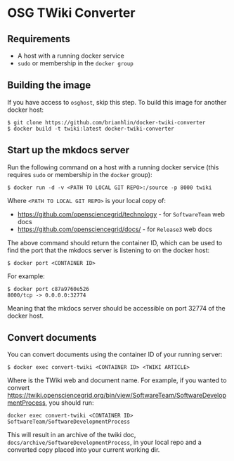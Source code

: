OSG TWiki Converter
===================

Requirements
------------

* A host with a running docker service
* `sudo` or membership in the `docker group`

Building the image
------------------

If you have access to `osghost`, skip this step. To build this image for another docker host:

```console
$ git clone https://github.com/brianhlin/docker-twiki-converter
$ docker build -t twiki:latest docker-twiki-converter
```

Start up the mkdocs server
--------------------------

Run the following command on a host with a running docker service (this requires `sudo` or membership in the `docker` group):

```console
$ docker run -d -v <PATH TO LOCAL GIT REPO>:/source -p 8000 twiki
```

Where `<PATH TO LOCAL GIT REPO>` is your local copy of:

* https://github.com/opensciencegrid/technology - for `SoftwareTeam` web docs
* https://github.com/opensciencegrid/docs/ - for `Release3` web docs

The above command should return the container ID, which can be used to find the port that the mkdocs server is listening to on the docker host:

```console
$ docker port <CONTAINER ID>
```

For example:

```console
$ docker port c87a9760e526
8000/tcp -> 0.0.0.0:32774
```

Meaning that the mkdocs server should be accessible on port 32774 of the docker host.

Convert documents
------------------

You can convert documents using the container ID of your running server:

```console
$ docker exec convert-twiki <CONTAINER ID> <TWIKI ARTICLE>
```

Where <TWIKI ARTICLE> is the TWiki web and document name. For example, if you wanted to convert https://twiki.opensciencegrid.org/bin/view/SoftwareTeam/SoftwareDevelopmentProcess, you should run:

```console
docker exec convert-twiki <CONTAINER ID> SoftwareTeam/SoftwareDevelopmentProcess
```

This will result in an archive of the twiki doc, `docs/archive/SoftwareDevelopmentProcess`, in your local repo and a converted copy placed into your current working dir.
